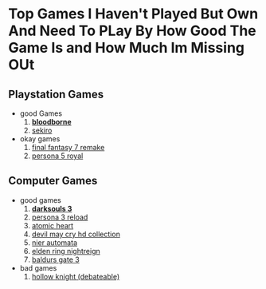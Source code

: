 # Top Games I Haven't Played But Own And Need To PLay By How Good The Game Is and How Much Im Missing OUt

## Playstation Games
- good Games
  1. [**bloodborne**](https://store.playstation.com/en-us/product/UP9000-CUSA00900_00-BLOODBORNE000000)
  2. [sekiro](https://store.playstation.com/en-us/product/UP0002-CUSA12047_00-SEKIROGAME000001)
- okay games
  1. [final fantasy 7 remake](https://store.playstation.com/en-us/product/UP0082-CUSA07211_00-FFVIIREMAKE00000)
  2. [persona 5 royal](https://store.playstation.com/en-us/product/UP0177-CUSA17416_00-PERSONA5RULTIMAT)
## Computer Games
- good games
  1. [**darksouls 3**](https://store.steampowered.com/agecheck/app/374320/)
  2. [persona 3 reload](https://store.steampowered.com/agecheck/app/2161700/)
  3. [atomic heart](https://store.steampowered.com/agecheck/app/668580/)
  5. [devil may cry hd collection](https://store.steampowered.com/agecheck/app/631510/)
  6. [nier automata](https://store.steampowered.com/app/524220/NieRAutomata/)
  7. [elden ring nightreign](https://store.steampowered.com/agecheck/app/2622380/)
  8. [baldurs gate 3](https://store.steampowered.com/agecheck/app/1086940/)
- bad games
  1. [hollow knight (debateable)](https://store.steampowered.com/app/367520/Hollow_Knight/)
